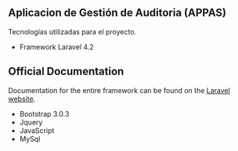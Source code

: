 ## Aplicacion de Gestión de Auditoria (APPAS)

Tecnologías utilizadas para el proyecto.
- Framework Laravel 4.2 
## Official Documentation
Documentation for the entire framework can be found on the [Laravel website](http://laravel.com/docs).

- Bootstrap 3.0.3
- Jquery 
- JavaScript
- MySql
